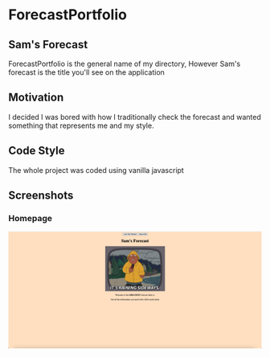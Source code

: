 # ForecastPortfolio
## Sam's Forecast

ForecastPortfolio is the general name of my directory, However Sam's forecast is the title you'll see on the application

## Motivation

I decided I was bored with how I traditionally check the forecast and wanted something that represents me and my style.

## Code Style

The whole project was coded using vanilla javascript

## Screenshots

### Homepage
![Homepage](https://github.com/SamuelBAlba/ForecastPortfolio/blob/main/assets/homePage.png)


